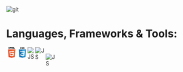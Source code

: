 ![git](https://user-images.githubusercontent.com/68713770/100372570-5723da00-3001-11eb-8ee4-8d062c9a8e43.png)

# Languages, Frameworks & Tools:
<img align="left" alt="HTML5" width="28px" src="https://raw.githubusercontent.com/github/explore/80688e429a7d4ef2fca1e82350fe8e3517d3494d/topics/html/html.png" />
<img align="left" alt="CSS3" width="28px" src="https://raw.githubusercontent.com/github/explore/80688e429a7d4ef2fca1e82350fe8e3517d3494d/topics/css/css.png" />
<img align="left" alt="JS" width="20px" src="https://user-images.githubusercontent.com/68713770/100373975-820f2d80-3003-11eb-86ec-cf0a2d7f81ef.png" /> 
<img align="left" alt="JS" width="28px" src="https://user-images.githubusercontent.com/68713770/100374555-60627600-3004-11eb-8f34-e6c6f8936c3c.png" />
<br>
<img align="left" alt="JS" width="28px" src="https://user-images.githubusercontent.com/68713770/100374792-b800e180-3004-11eb-8444-b2fc28e76baa.png" />
